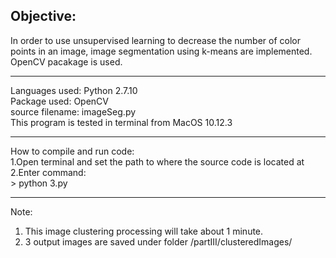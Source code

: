 ## Objective:  
In order to use unsupervised learning to decrease the number of color points in an image, image segmentation using k-means are implemented. OpenCV pacakage is used.

------  

Languages used: Python 2.7.10  
Package used: OpenCV  
source filename: imageSeg.py  
This program is tested in terminal from MacOS 10.12.3    

------  

How to compile and run code:  
1.Open terminal and set the path to where the source code is located at   
2.Enter command:  
    > python 3.py   

------  

Note:  
1. This image clustering processing will take about 1 minute.  
2. 3 output images are saved under folder /partIII/clusteredImages/  

